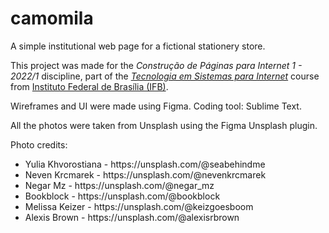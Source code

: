# camomila
<p>A simple institutional web page for a fictional stationery store.</p>

<p>This project was made for the <em>Construção de Páginas para Internet 1 - 2022/1</em> discipline, part of the <a href="https://www.ifb.edu.br/reitori/18951" target="_blank"><em>Tecnologia em Sistemas para Internet</em></a> course from <a href="https://www.ifb.edu.br/" target="_blank">Instituto Federal de Brasília (IFB)</a>.</p>

<p>Wireframes and UI were made using Figma. Coding tool: Sublime Text.</p>

<p>All the photos were taken from Unsplash using the Figma Unsplash plugin.</p>
<p>Photo credits:</p>
<ul>
  <li>Yulia Khvorostiana - https://unsplash.com/@seabehindme </li>
  <li>Neven Krcmarek - https://unsplash.com/@nevenkrcmarek </li>
  <li>Negar Mz - https://unsplash.com/@negar_mz</li>
  <li>Bookblock - https://unsplash.com/@bookblock</li>
  <li>Melissa Keizer - https://unsplash.com/@keizgoesboom </li>
  <li>Alexis Brown - https://unsplash.com/@alexisrbrown </li>
</ul>
